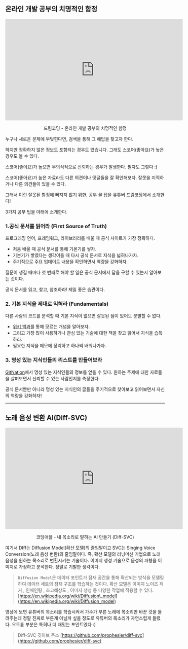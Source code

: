 ## 온라인 개발 공부의 치명적인 함정

<div align="center">
<iframe src="https://www.youtube.com/embed/d3PYoBwow9I" width="560" height="320" frameborder="0" allowfullscreen=""></iframe>
<p>드림코딩 - 온라인 개발 공부의 치명적인 함정</p>
</div>



누구나 새로운 문제에 부딪힌다면, 검색을 통해 그 해답을 찾고자 한다.

하지만 정확하지 않은 정보도 포함되는 경우도 있습니다. 그래도 스코어(좋아요)가 높은 경우도 볼 수 있다.

스코어(좋아요)가 높으면 무의식적으로 신뢰하는 경우가 발생한다. 필자도 그렇다 :)

스코어(좋아요)가 높은 자료라도 다른 의견이나 댓글들을 잘 확인해보자. 잘못을 지적하거나 다른 의견들이 있을 수 있다.

그래서 이런 잘못된 함정에 빠지지 않기 위한, 공부 꿀 팁을 유튜버 드림코딩에서 소개한다!

3가지 공부 팁을 아래에 소개한다.

### 1.공식 문서를 읽어라 (First Source of Truth)

프로그래밍 언어, 프레임워크, 라이브러리를 배울 때 공식 사이트가 가장 정확하다.

-   처음 배울 때 공식 문서를 통해 기본기를 쌓자.
-   기본기가 쌓였다는 생각이들 때 다시 공식 문서로 지식을 넓혀나가자.
-   주기적으로 주요 업데이트 내용을 확인하면서 역량을 강화하자.

질문이 생길 때마다 첫 번째로 해야 할 일은 공식 문서에서 답을 구할 수 있는지 알아보는 것이다.

공식 문서를 읽고, 찾고, 참조하라! 제일 좋은 습관이다.

### 2. 기본 지식을 제대로 익혀라 (Fundamentals)

다른 사람의 코드를 분석할 때 기본 지식이 없으면 잘못된 점이 있어도 분별할 수 없다.

-   [위키 백과](https://ko.wikipedia.org/wiki/%EC%9C%84%ED%82%A4%EB%B0%B1%EA%B3%BC:%EB%8C%80%EB%AC%B8)를 통해 모르는 개념을 알아보자.
-   그리고 가장 많이 사용하거나 관심 있는 기술에 대한 책을 찾고 읽어서 지식을 습득하라.
-   필요한 지식을 메모에 정리하고 하나씩 배워나가자.

### 3. 명성 있는 지식인들의 리스트를 만들어보라

[GitNation](https://portal.gitnation.org/)에서 명성 있는 지식인들의 정보를 얻을 수 있다. 원하는 주제에 대한 자료들을 살펴보면서 신뢰할 수 있는 사람인지를 측정한다.

공식 문서뿐만 아니라 명성 있는 지식인의 글들을 주기적으로 찾아보고 읽어보면서 자신의 역량을 강화하자!

---

## 노래 음성 변환 AI(Diff-SVC)

<div align="center">
<iframe src="https://www.youtube.com/embed/JMCxsc-kJ24" width="560" height="320" frameborder="0" allowfullscreen=""></iframe>
<p>코딩애플 - 내 목소리로 말하는 AI 만들기 (Diff-SVC)</p>
</div>

여기서 DIff는 Diffusion Model(확산 모델)의 줄임말이고 SVC는 Singing Voice Conversion(노래 음성 변환)의 줄임말이다. 즉, 확산 모델의 러닝머신 기법으로 노래 음성을 원하는 목소리로 변환시키는 기술이다. 이미지 생성 기술으로 음성의 파형을 이미지로 가정하고 분석한다. 정말로 기발한 생각이다.

> `Diffusion Model`은 데이터 포인트가 잠재 공간을 통해 확산되는 방식을 모델링하여 데이터 세트의 잠재 구조를 학습하는 것이다. 확산 모델은 이미지 노이즈 제거 , 인페인팅 , 초고해상도 , 이미지 생성 등 다양한 작업에 적용할 수 있다.
> [https://en.wikipedia.org/wiki/Diffusion\_model](https://en.wikipedia.org/wiki/Diffusion_model)

영상에 보면 유튜버의 목소리를 학습시켜서 가수가 부른 노래에 목소리만 바꾼 것을 들려주는데 정말 진짜로 부른게 아닐까 싶을 정도로 유튜버의 목소리가 자연스럽게 들렸다. 오토튠 부분은 특히나 더 재밋는 포인트였다 :)

> Diff-SVC 깃허브 주소
> [https://github.com/prophesier/diff-svc](https://github.com/prophesier/diff-svc)
